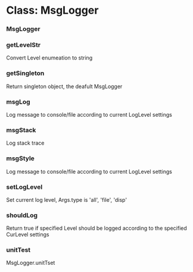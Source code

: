 # Class: MsgLogger

### MsgLogger




### getLevelStr

Convert Level enumeation to string


### getSingleton

Return singleton object, the deafult MsgLogger


### msgLog

Log message to console/file according to current LogLevel settings


### msgStack

Log stack trace


### msgStyle

Log message to console/file according to current LogLevel settings


### setLogLevel

Set current log level, Args.type is 'all', 'file', 'disp'


### shouldLog

Return true if specified Level should be logged according to the specified CurLevel settings


### unitTest

MsgLogger.unitTset


